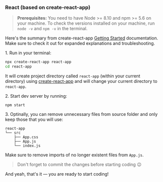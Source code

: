 ### React (based on create-react-app)

> **Prerequisites:** You need to have Node >= 8.10 and npm >= 5.6 on your machine. To check the versions installed on your machine, run `node -v` and `npm -v` in the terminal.

Here's the summary from create-react-app [Getting Started](https://create-react-app.dev/docs/getting-started) documentation. Make sure to check it out for expanded explanations and troubleshooting.

1\. Run in your terminal:

```sh
npx create-react-app react-app
cd react-app
```

It will create project directory called `react-app` (within your current directory) using [create-react-app](https://create-react-app.dev/docs/getting-started) and will change your current directory to `react-app`.

2\. Start dev server by running:

```
npm start
```

3\. Optinally, you can remove unnecessary files from source folder and only keep those that you will use:

```
react-app
└── src
    ├── App.css
    ├── App.js
    └── index.js
```

Make sure to remove imports of no longer existent files from `App.js`.

> Don't forget to commit the changes before starting coding :wink:

And yeah, that's it — you are ready to start coding!
